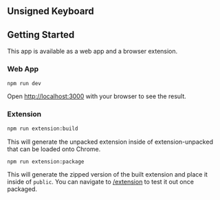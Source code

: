 ## Unsigned Keyboard

## Getting Started

This app is available as a web app and a browser extension.

### Web App

```bash
npm run dev
```

Open [http://localhost:3000](http://localhost:3000) with your browser to see the result.

### Extension

```bash
npm run extension:build
```

This will generate the unpacked extension inside of extension-unpacked that can be loaded onto Chrome.

```bash
npm run extension:package
```

This will generate the zipped version of the built extension and place it inside of `public`. You can navigate to [/extension](http://localhost:3000/extension) to test it out once packaged.